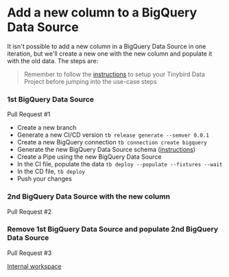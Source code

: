 # Add a new column to a BigQuery Data Source

It isn't possible to add a new column in a BigQuery Data Source in one iteration, but we'll create a new one with the new column and populate it with the old data. The steps are:

> Remember to follow the [instructions](../README.md) to setup your Tinybird Data Project before jumping into the use-case steps

### 1st BigQuery Data Source 

Pull Request #1

- Create a new branch
- Generate a new CI/CD version `tb release generate --semver 0.0.1`
- Create a new BigQuery connection `tb connection create bigquery` 
- Generate the new BigQuery Data Source schema ([instructions](https://www.tinybird.co/docs/ingest/bigquery.html))
- Create a Pipe using the new BigQuery Data Source
- In the CI file, populate the data `tb deploy --populate --fixtures --wait`
- In the CD file, `tb deploy`
- Push your changes

### 2nd BigQuery Data Source with the new column

Pull Request #2

### Remove 1st BigQuery Data Source and populate 2nd BigQuery Data Source

Pull Request #3



[Internal workspace](https://ui.tinybird.co/55bd1979-6638-434d-9049-324112188f32/dashboard)